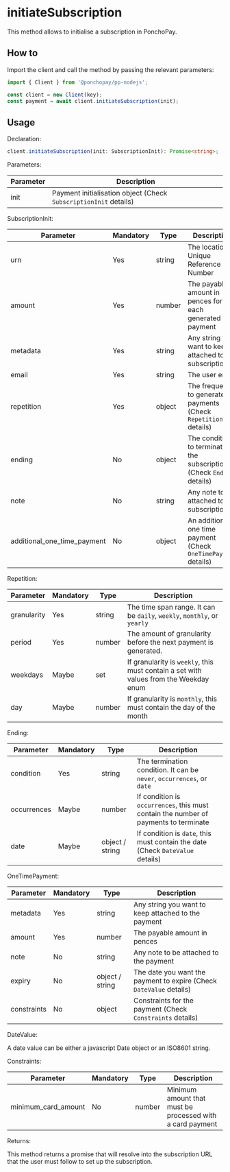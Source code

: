 # initiateSubscription

This method allows to initialise a subscription in PonchoPay.

## How to

Import the client and call the method by passing the relevant parameters:

```ts
import { Client } from '@ponchopay/pp-nodejs';

const client = new Client(key);
const payment = await client.initiateSubscription(init);
```

## Usage

Declaration:

```ts
client.initiateSubscription(init: SubscriptionInit): Promise<string>;
```

Parameters:

| Parameter | Description                                                      |
| --------- | ---------------------------------------------------------------- |
| init      | Payment initialisation object (Check `SubscriptionInit` details) |

SubscriptionInit:

| Parameter                   | Mandatory | Type   | Description                                                          |
| --------------------------- | --------- | ------ | -------------------------------------------------------------------- |
| urn                         | Yes       | string | The location Unique Reference Number                                 |
| amount                      | Yes       | number | The payable amount in pences for each generated payment              |
| metadata                    | Yes       | string | Any string you want to keep attached to the subscription             |
| email                       | Yes       | string | The user email                                                       |
| repetition                  | Yes       | object | The frequency to generate payments (Check `Repetition` details)      |
| ending                      | No        | object | The condition to terminate the subscription (Check `Ending` details) |
| note                        | No        | string | Any note to be attached to the subscription                          |
| additional_one_time_payment | No        | object | An additional one time payment (Check `OneTimePayment` details)      |

Repetition:

| Parameter   | Mandatory | Type   | Description                                                                           |
| ----------- | --------- | ------ | ------------------------------------------------------------------------------------- |
| granularity | Yes       | string | The time span range. It can be `daily`, `weekly`, `monthly`, or `yearly`              |
| period      | Yes       | number | The amount of granularity before the next payment is generated.                       |
| weekdays    | Maybe     | set    | If granularity is `weekly`, this must contain a set with values from the Weekday enum |
| day         | Maybe     | number | If granularity is `monthly`, this must contain the day of the month                   |

Ending:

| Parameter   | Mandatory | Type            | Description                                                                          |
| ----------- | --------- | --------------- | ------------------------------------------------------------------------------------ |
| condition   | Yes       | string          | The termination condition. It can be `never`, `occurrences`, or `date`               |
| occurrences | Maybe     | number          | If condition is `occurrences`, this must contain the number of payments to terminate |
| date        | Maybe     | object / string | If condition is `date`, this must contain the date (Check `DateValue` details)       |

OneTimePayment:

| Parameter   | Mandatory | Type            | Description                                                         |
| ----------- | --------- | --------------- | ------------------------------------------------------------------- |
| metadata    | Yes       | string          | Any string you want to keep attached to the payment                 |
| amount      | Yes       | number          | The payable amount in pences                                        |
| note        | No        | string          | Any note to be attached to the payment                              |
| expiry      | No        | object / string | The date you want the payment to expire (Check `DateValue` details) |
| constraints | No        | object          | Constraints for the payment (Check `Constraints` details)           |


DateValue:

A date value can be either a javascript Date object or an ISO8601 string.

Constraints:

| Parameter           | Mandatory | Type   | Description                                               |
| ------------------- | --------- | ------ | --------------------------------------------------------- |
| minimum_card_amount | No        | number | Minimum amount that must be processed with a card payment |

Returns:

This method returns a promise that will resolve into the subscription URL that the user must follow to set up the subscription.
